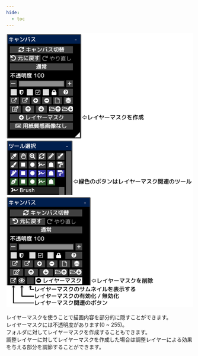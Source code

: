 ```yaml
---
hide:
  - toc
---
```


<!-- https://steamcommunity.com/sharedfiles/filedetails/?id=2953895836 -->

![layer_mask](./image/layer_mask.png)

レイヤーマスクを使うことで描画内容を部分的に隠すことができます。 <br />
レイヤーマスクには不透明度があります(0 ~ 255)。 <br />
フォルダに対してレイヤーマスクを作成することもできます。 <br />
調整レイヤーに対してレイヤーマスクを作成した場合は調整レイヤーによる効果を与える部分を調節することができます。
